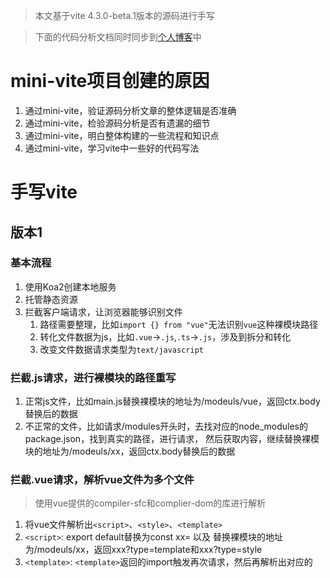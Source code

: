 > 本文基于vite 4.3.0-beta.1版本的源码进行手写

> 下面的代码分析文档同时同步到[个人博客](https://segmentfault.com/u/wbccb)中

# mini-vite项目创建的原因
1. 通过mini-vite，验证源码分析文章的整体逻辑是否准确
2. 通过mini-vite，检验源码分析是否有遗漏的细节
3. 通过mini-vite，明白整体构建的一些流程和知识点
4. 通过mini-vite，学习vite中一些好的代码写法




# 手写vite

## 版本1

### 基本流程
1. 使用Koa2创建本地服务
2. 托管静态资源
3. 拦截客户端请求，让浏览器能够识别文件
   1. 路径需要整理，比如`import {} from "vue"`无法识别`vue`这种裸模块路径
   2. 转化文件数据为js，比如`.vue`->`.js`,`.ts`->`.js`，涉及到拆分和转化
   3. 改变文件数据请求类型为`text/javascript`

### 拦截.js请求，进行裸模块的路径重写
1. 正常js文件，比如main.js替换裸模块的地址为/modeuls/vue，返回ctx.body替换后的数据
2. 不正常的文件，比如请求/modules开头时，去找对应的node_modules的package.json，找到真实的路径，进行请求，
然后获取内容，继续替换裸模块的地址为/modeuls/xx，返回ctx.body替换后的数据

### 拦截.vue请求，解析vue文件为多个文件
> 使用vue提供的compiler-sfc和complier-dom的库进行解析
1. 将vue文件解析出`<script>`、`<style>`、`<template>`
2. `<script>`: export default替换为const xx= 以及 替换裸模块的地址为/modeuls/xx，返回xxx?type=template和xxx?type=style
3. `<template>`: `<template>`返回的import触发再次请求，然后再解析出对应的<template>标签数据返回
4. `<style>`: `<script>`返回的import触发再次请求，然后再解析出对应的<style>标签数据返回


## 版本2
在上面版本1中，我们已经实现了重写裸模块路径以及解析vue文件
在源码分析中，我们还差
- 预构建(resolveId+onLoad)esbuild打包：commonjs->esmodule以及将多个import打包到一个文件中
- 请求拦截：插件transform转化，比如转化scss->css等逻辑
- 热更新：websocket以及accept等自定义处理

接下来我们在版本2中将尽可能完善这一部分的内容
